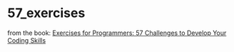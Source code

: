 # 57_exercises
from the book:
<a href="https://amazon.com/dp/1680501224/ref=wl_it_dp_o_pC_nS_ttl?_encoding=UTF8&colid=3LEQ3E2YBG4Q4&coliid=I2F7NNMNPA4M73"> Exercises for Programmers: 57 Challenges to Develop Your Coding Skills</a>
